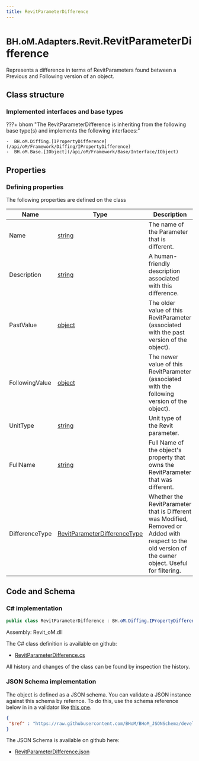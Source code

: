 ```yaml
---
title: RevitParameterDifference
---
```


# <small>BH.oM.Adapters.Revit.</small>**RevitParameterDifference**

Represents a difference in terms of RevitParameters found between a Previous and Following version of an object.

## Class structure

### Implemented interfaces and base types

???+ bhom "The RevitParameterDifference is inheriting from the following base type(s) and implements the following interfaces:"

    -  BH.oM.Diffing.[IPropertyDifference](/api/oM/Framework/Diffing/IPropertyDifference)
    -  BH.oM.Base.[IObject](/api/oM/Framework/Base/Interface/IObject)


## Properties



### Defining properties

The following properties are defined on the class

| Name             | Type             | Description      | Quantity         |
|------------------|------------------|------------------|------------------|
| Name | [string](https://learn.microsoft.com/en-us/dotnet/api/System.String?view=netstandard-2.0) | The name of the Parameter that is different. | - |
| Description | [string](https://learn.microsoft.com/en-us/dotnet/api/System.String?view=netstandard-2.0) | A human-friendly description associated with this difference. | - |
| PastValue | [object](https://learn.microsoft.com/en-us/dotnet/api/System.Object?view=netstandard-2.0) | The older value of this RevitParameter (associated with the past version of the object). | - |
| FollowingValue | [object](https://learn.microsoft.com/en-us/dotnet/api/System.Object?view=netstandard-2.0) | The newer value of this RevitParameter (associated with the following version of the object). | - |
| UnitType | [string](https://learn.microsoft.com/en-us/dotnet/api/System.String?view=netstandard-2.0) | Unit type of the Revit parameter. | - |
| FullName | [string](https://learn.microsoft.com/en-us/dotnet/api/System.String?view=netstandard-2.0) | Full Name of the object's property that owns the RevitParameter that was different. | - |
| DifferenceType | [RevitParameterDifferenceType](/api/oM/Adapter/Adapters/Revit/Enums/RevitParameterDifferenceType) | Whether the RevitParameter that is Different was Modified, Removed or Added with respect to the old version of the owner object. Useful for filtering. | - |


## Code and Schema

### C# implementation

``` C# title="C#"
public class RevitParameterDifference : BH.oM.Diffing.IPropertyDifference, BH.oM.Base.IObject
```

Assembly: Revit_oM.dll

The C# class definition is available on github:

- [RevitParameterDifference.cs](https://github.com/BHoM/Revit_Toolkit/blob/develop/Revit_oM/Misc\RevitParameterDifference.cs)

All history and changes of the class can be found by inspection the history.
### JSON Schema implementation

The object is defined as a JSON schema. You can validate a JSON instance against this schema by refernce. To do this, use the schema reference below in in a validator like [this one](https://www.jsonschemavalidator.net/).

``` json title="JSON Schema"
{
 "$ref" : "https://raw.githubusercontent.com/BHoM/BHoM_JSONSchema/develop/Revit_oM/RevitParameterDifference.json"
}
```

The JSON Schema is available on github here:

- [RevitParameterDifference.json](https://github.com/BHoM/BHoM_JSONSchema/blob/develop/Revit_oM/RevitParameterDifference.json)
